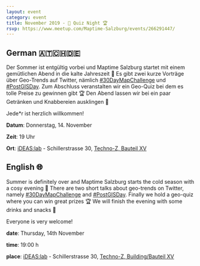 ```yaml
---
layout: event
category: event
title: November 2019 - 🏅 Quiz Night 🏆
rsvp: https://www.meetup.com/Maptime-Salzburg/events/266291447/
---
```


## German 🇦🇹🇨🇭🇩🇪

Der Sommer ist entgültig vorbei und Maptime Salzburg startet mit einem gemütlichen Abend in die kalte Jahreszeit 🍁 Es gibt zwei kurze Vorträge über Geo-Trends auf Twitter, nämlich [#30DayMapChallenge](https://twitter.com/search?q=%2330DayMapChallenge&src=typeahead_click&f=image) und [#PostGISDay](https://twitter.com/search?q=%23PostGISDay&src=typeahead_click&f=live). Zum Abschluss veranstalten wir ein Geo-Quiz bei dem es tolle Preise zu gewinnen gibt 🏆 Den Abend lassen wir bei ein paar Getränken und Knabbereien ausklingen 🍻

Jede*r ist herzlich willkommen!


**Datum**: Donnerstag, 14. November
 
**Zeit**: 19 Uhr

**Ort**: [iDEAS:lab](https://ideaslab.sbg.ac.at/) - Schillerstrasse 30, [Techno-Z, Bauteil XV](https://www.openstreetmap.org/node/4787833494)

## English 🌐

Summer is definitely over and Maptime Salzburg starts the cold season with a cosy evening 🍁 There are two short talks about geo-trends on Twitter, namely [#30DayMapChallenge](https://twitter.com/search?q=%2330DayMapChallenge&src=typeahead_click&f=image) and [#PostGISDay](https://twitter.com/search?q=%23PostGISDay&src=typeahead_click&f=live). Finally we hold a geo-quiz where you can win great prizes 🏆 We will finish the evening with some drinks and snacks 🍻

Everyone is very welcome!

**date**: Thursday, 14th November

**time**: 19:00 h

**place**: [iDEAS:lab](https://ideaslab.sbg.ac.at/) - Schillerstrasse 30, [Techno-Z, Building/Bauteil XV](https://www.openstreetmap.org/node/4787833494)